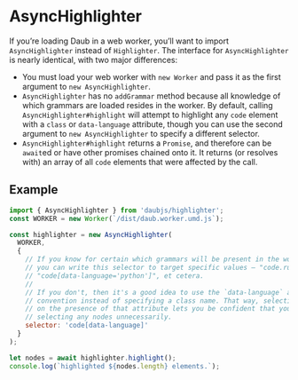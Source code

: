 # AsyncHighlighter

If you’re loading Daub in a web worker, you’ll want to import `AsyncHighlighter` instead of `Highlighter`. The interface for `AsyncHighlighter` is nearly identical, with two major differences:

* You must load your web worker with `new Worker` and pass it as the first argument to `new AsyncHighlighter`.
* `AsyncHighlighter` has no `addGrammar` method because all knowledge of which grammars are loaded resides in the worker. By default, calling `AsyncHighlighter#highlight` will attempt to highlight any `code` element with a `class` or `data-language` attribute, though you can use the second argument to `new AsyncHighlighter` to specify a different selector.
* `AsyncHighlighter#highlight` returns a `Promise`, and therefore can be `await`ed or have other promises chained onto it. It returns (or resolves with) an array of all `code` elements that were affected by the call.

## Example

```js
import { AsyncHighlighter } from 'daubjs/highlighter';
const WORKER = new Worker(`/dist/daub.worker.umd.js`);

const highlighter = new AsyncHighlighter(
  WORKER,
  {
    // If you know for certain which grammars will be present in the worker,
    // you can write this selector to target specific values — "code.ruby",
    // "code[data-language='python']", et cetera.
    //
    // If you don't, then it's a good idea to use the `data-language` attribute
    // convention instead of specifying a class name. That way, selecting
    // on the presence of that attribute lets you be confident that you're not
    // selecting any nodes unnecessarily.
    selector: 'code[data-language]'
  }
);

let nodes = await highlighter.highlight();
console.log(`highlighted ${nodes.length} elements.`);
```
